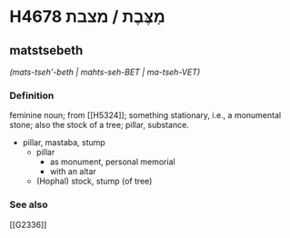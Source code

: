 # H4678 מַצֶּבֶת / מצבת

## matstsebeth

_(mats-tseh'-beth | mahts-seh-BET | ma-tseh-VET)_

### Definition

feminine noun; from [[H5324]]; something stationary, i.e., a monumental stone; also the stock of a tree; pillar, substance.

- pillar, mastaba, stump
    - pillar
        - as monument, personal memorial
        - with an altar
    - (Hophal) stock, stump (of tree)
### See also

[[G2336]]

